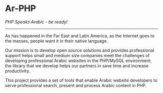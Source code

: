 # Ar-PHP
*PHP Speaks Arabic - be ready!*

---
As has happened in the Far East and Latin America, as the Internet goes to the masses, people want it in their native language.

Our mission is to develop open source solutions and provides professional support helps small and medium size companies meet the challenges of developing professional Arabic websites in the PHP/MySQL environment, the library that we develop helps our partners in save time and increase productivity.

This project provides a set of tools that enable Arabic website developers to serve professional search, present and process Arabic content in PHP.
